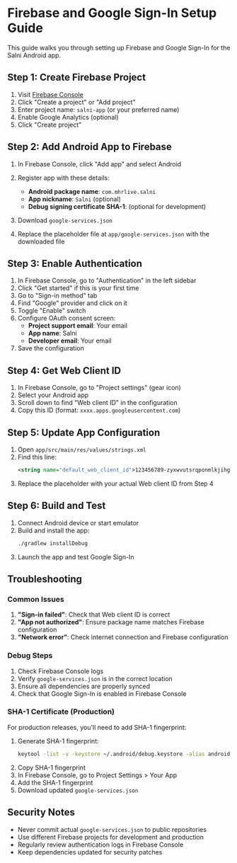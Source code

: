 # Firebase and Google Sign-In Setup Guide

This guide walks you through setting up Firebase and Google Sign-In for the Salni Android app.

## Step 1: Create Firebase Project

1. Visit [Firebase Console](https://console.firebase.google.com/)
2. Click "Create a project" or "Add project"
3. Enter project name: `salni-app` (or your preferred name)
4. Enable Google Analytics (optional)
5. Click "Create project"

## Step 2: Add Android App to Firebase

1. In Firebase Console, click "Add app" and select Android
2. Register app with these details:
   - **Android package name**: `com.mhrlive.salni`
   - **App nickname**: `Salni` (optional)
   - **Debug signing certificate SHA-1**: (optional for development)

3. Download `google-services.json`
4. Replace the placeholder file at `app/google-services.json` with the downloaded file

## Step 3: Enable Authentication

1. In Firebase Console, go to "Authentication" in the left sidebar
2. Click "Get started" if this is your first time
3. Go to "Sign-in method" tab
4. Find "Google" provider and click on it
5. Toggle "Enable" switch
6. Configure OAuth consent screen:
   - **Project support email**: Your email
   - **App name**: Salni
   - **Developer email**: Your email
7. Save the configuration

## Step 4: Get Web Client ID

1. In Firebase Console, go to "Project settings" (gear icon)
2. Select your Android app
3. Scroll down to find "Web client ID" in the configuration
4. Copy this ID (format: `xxxx.apps.googleusercontent.com`)

## Step 5: Update App Configuration

1. Open `app/src/main/res/values/strings.xml`
2. Find this line:
   ```xml
   <string name="default_web_client_id">123456789-zyxwvutsrqponmlkjihgfedcba.apps.googleusercontent.com</string>
   ```
3. Replace the placeholder with your actual Web client ID from Step 4

## Step 6: Build and Test

1. Connect Android device or start emulator
2. Build and install the app:
   ```bash
   ./gradlew installDebug
   ```
3. Launch the app and test Google Sign-In

## Troubleshooting

### Common Issues

1. **"Sign-in failed"**: Check that Web client ID is correct
2. **"App not authorized"**: Ensure package name matches Firebase configuration
3. **"Network error"**: Check internet connection and Firebase configuration

### Debug Steps

1. Check Firebase Console logs
2. Verify `google-services.json` is in the correct location
3. Ensure all dependencies are properly synced
4. Check that Google Sign-In is enabled in Firebase Console

### SHA-1 Certificate (Production)

For production releases, you'll need to add SHA-1 fingerprint:

1. Generate SHA-1 fingerprint:
   ```bash
   keytool -list -v -keystore ~/.android/debug.keystore -alias androiddebugkey -storepass android -keypass android
   ```
2. Copy SHA-1 fingerprint
3. In Firebase Console, go to Project Settings > Your App
4. Add the SHA-1 fingerprint
5. Download updated `google-services.json`

## Security Notes

- Never commit actual `google-services.json` to public repositories
- Use different Firebase projects for development and production
- Regularly review authentication logs in Firebase Console
- Keep dependencies updated for security patches